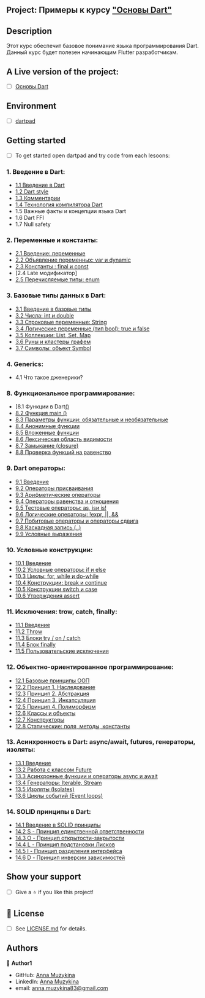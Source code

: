 ## Project: Примеры к курсу ["Основы Dart"](https://stepik.org/course/92982)

## Description
Этот курс обеспечит базовое понимание языка программирования Dart. Данный курс будет полезен начинающим Flutter разработчикам.

## A Live version of the project:
- [ ] [Основы Dart](https://stepik.org/course/92982)


## Environment
- [ ] [dartpad](https://dartpad.dev/)

## Getting started
- [ ] To get started open dartpad and try code from each lesoons:
### 1.  Введение в Dart:
* [1.1  Введение в Dart](https://github.com/Anna-Myzukina/dart-course/blob/main/1.%20%D0%92%D0%B2%D0%B5%D0%B4%D0%B5%D0%BD%D0%B8%D0%B5%20%D0%B2%20Dart/1.1_main.dart)
* [1.2  Dart style](https://github.com/Anna-Myzukina/dart-course/blob/main/1.%20%D0%92%D0%B2%D0%B5%D0%B4%D0%B5%D0%BD%D0%B8%D0%B5%20%D0%B2%20Dart/1.2_main.dart)
* [1.3  Комментарии](https://github.com/Anna-Myzukina/dart-course/blob/main/1.%20%D0%92%D0%B2%D0%B5%D0%B4%D0%B5%D0%BD%D0%B8%D0%B5%20%D0%B2%20Dart/1.3_main.dart)
* [1.4  Технология компилятора Dart](https://github.com/Anna-Myzukina/dart-course/blob/main/1.%20%D0%92%D0%B2%D0%B5%D0%B4%D0%B5%D0%BD%D0%B8%D0%B5%20%D0%B2%20Dart/1.4_main.dart)
* 1.5  Важные факты и концепции языка Dart
* 1.6 Dart FFI
* 1.7 Null safety
   
### 2.  Переменные и константы:
* [2.1  Введение: переменные](https://github.com/Anna-Myzukina/dart-course/blob/main/5.%20%D0%9F%D0%B5%D1%80%D0%B5%D0%BC%D0%B5%D0%BD%D0%BD%D1%8B%D0%B5%20%D0%B8%20%D0%BA%D0%BE%D0%BD%D1%81%D1%82%D0%B0%D0%BD%D1%82%D1%8B/5.1_main.dart)
* [2.2  Объявление переменных: var и dynamic](https://github.com/Anna-Myzukina/dart-course/blob/main/5.%20%D0%9F%D0%B5%D1%80%D0%B5%D0%BC%D0%B5%D0%BD%D0%BD%D1%8B%D0%B5%20%D0%B8%20%D0%BA%D0%BE%D0%BD%D1%81%D1%82%D0%B0%D0%BD%D1%82%D1%8B/5.2_main.dart)
* [2.3  Константы : final и const](https://github.com/Anna-Myzukina/dart-course/blob/main/5.%20%D0%9F%D0%B5%D1%80%D0%B5%D0%BC%D0%B5%D0%BD%D0%BD%D1%8B%D0%B5%20%D0%B8%20%D0%BA%D0%BE%D0%BD%D1%81%D1%82%D0%B0%D0%BD%D1%82%D1%8B/5.3_main.dart)
* [2.4  Late модификатор]
* [2.5  Перечисляемые типы: enum](https://github.com/Anna-Myzukina/dart-course/blob/main/5.%20%D0%9F%D0%B5%D1%80%D0%B5%D0%BC%D0%B5%D0%BD%D0%BD%D1%8B%D0%B5%20%D0%B8%20%D0%BA%D0%BE%D0%BD%D1%81%D1%82%D0%B0%D0%BD%D1%82%D1%8B/5.4_main.dart)
  
### 3.  Базовые типы данных в Dart:
* [3.1  Введение в базовые типы](https://github.com/Anna-Myzukina/dart-course/blob/main/6.%20%D0%91%D0%B0%D0%B7%D0%BE%D0%B2%D1%8B%D0%B5%20%D1%82%D0%B8%D0%BF%D1%8B%20%D0%B4%D0%B0%D0%BD%D0%BD%D1%8B%D1%85%20%D0%B2%20Dart/6.1_main.dart)
* [3.2  Числа: int и double](https://github.com/Anna-Myzukina/dart-course/blob/main/6.%20%D0%91%D0%B0%D0%B7%D0%BE%D0%B2%D1%8B%D0%B5%20%D1%82%D0%B8%D0%BF%D1%8B%20%D0%B4%D0%B0%D0%BD%D0%BD%D1%8B%D1%85%20%D0%B2%20Dart/6.2_main.dart)
* [3.3  Строковые переменные: String](https://github.com/Anna-Myzukina/dart-course/blob/main/6.%20%D0%91%D0%B0%D0%B7%D0%BE%D0%B2%D1%8B%D0%B5%20%D1%82%D0%B8%D0%BF%D1%8B%20%D0%B4%D0%B0%D0%BD%D0%BD%D1%8B%D1%85%20%D0%B2%20Dart/6.3.1_main.dart)
* [3.4  Логические переменные (тип bool): true и false](https://github.com/Anna-Myzukina/dart-course/blob/main/6.%20%D0%91%D0%B0%D0%B7%D0%BE%D0%B2%D1%8B%D0%B5%20%D1%82%D0%B8%D0%BF%D1%8B%20%D0%B4%D0%B0%D0%BD%D0%BD%D1%8B%D1%85%20%D0%B2%20Dart/6.4_main.dart)
* [3.5  Коллекции: List, Set, Map](https://github.com/Anna-Myzukina/dart-course/tree/main/6.%20%D0%91%D0%B0%D0%B7%D0%BE%D0%B2%D1%8B%D0%B5%20%D1%82%D0%B8%D0%BF%D1%8B%20%D0%B4%D0%B0%D0%BD%D0%BD%D1%8B%D1%85%20%D0%B2%20Dart)
* [3.6  Руны и кластеры графем](https://github.com/Anna-Myzukina/dart-course/blob/main/6.%20%D0%91%D0%B0%D0%B7%D0%BE%D0%B2%D1%8B%D0%B5%20%D1%82%D0%B8%D0%BF%D1%8B%20%D0%B4%D0%B0%D0%BD%D0%BD%D1%8B%D1%85%20%D0%B2%20Dart/6.6_main.dart)
* [3.7  Символы: объект Symbol](https://github.com/Anna-Myzukina/dart-course/blob/main/6.%20%D0%91%D0%B0%D0%B7%D0%BE%D0%B2%D1%8B%D0%B5%20%D1%82%D0%B8%D0%BF%D1%8B%20%D0%B4%D0%B0%D0%BD%D0%BD%D1%8B%D1%85%20%D0%B2%20Dart/6.7_main.dart)
  
### 4.  Generics:
* 4.1  Что такое дженерики?
  
### 8.  Функциональное программирование:
* [8.1  Функции в Dart[()]()
* [8.2  Функция main ()]()
* [8.3  Параметры функции: обязательные и необязательные]()
* [8.4  Анонимные функции]()
* [8.5  Вложенные функции]()
* [8.6  Лексическая область видимости]()
* [8.7  Замыкание (closure)]()
* [8.8  Проверка функций на равенство]()
  
### 9.  Dart операторы:
* [9.1  Введение]()
* [9.2  Операторы присваивания]()
* [9.3  Арифметические операторы]()
* [9.4  Операторы равенства и отношения]()
* [9.5  Тестовые операторы: as, isи is!]()
* [9.6  Логические операторы: !expr, ||, &&]()
* [9.7  Побитовые операторы и операторы сдвига]()
* [9.8  Каскадная запись (..)]()
* [9.9  Условные выражения]()
  
### 10.  Условные конструкции:
* [10.1  Введение]()
* [10.2  Условные операторы: if и else]()
* [10.3  Циклы: for, while и do-while]()
* [10.4   Конструкции: break и continue]()
* [10.5  Конструкции switch и case]()
* [10.6  Утверждения assert]()
  
### 11.  Исключения: trow, catch, finally:
* [11.1  Введение]()
* [11.2  Throw]()
* [11.3  Блоки try / on / catch]()
* [11.4  Блок finally]()
* [11.5  Пользовательские исключения]()
  
### 12.  Объектно-ориентированное программирование:
* [12.1  Базовые принципы ООП]()
* [12.2  Принцип 1. Наследование]()
* [12.3  Принцип 2. Абстракция]()
* [12.4  Принцип 3. Инкапсуляция]()
* [12.5  Принцип 4. Полиморфизм]()
* [12.6  Классы и объекты]()
* [12.7  Конструкторы]()
* [12.8  Статические: поля, методы, константы]()
  
### 13.  Асинхронность в Dart: async/await, futures, генераторы, изоляты:
* [13.1  Введение]()
* [13.2  Работа с классом Future]()
* [13.3  Асинхронные функции и операторы async и await]()
* [13.4  Генераторы: Iterable, Stream]()
* [13.5  Изоляты (Isolates)]()
* [13.6  Циклы событий (Event loops)]()
  
### 14.  SOLID принципы в Dart:
* [14.1  Введение в SOLID принципы]()
* [14.2  S - Принцип единственной ответственности]()
* [14.3  O - Принцип открытости-закрытости]()
* [14.4  L - Принцип подстановки Лисков]()
* [14.5  I - Принцип разделения интерфейса]()
* [14.6  D - Принцип инверсии зависимостей]()


## Show your support

- [ ] Give a ⭐️ if you like this project!

## 📝 License

* [ ] See [LICENSE.md](https://github.com/Anna-Myzukina/dart-course/blob/master/LICENSE.md) for details.

## Authors

👤 **Author1**
* GitHub: [Anna Muzykina](https://github.com/Anna-Myzukina)
* LinkedIn: [Anna Muzykina](https://www.linkedin.com/in/anna-muzykina/)
* email: anna.muzykina83@gmail.com
